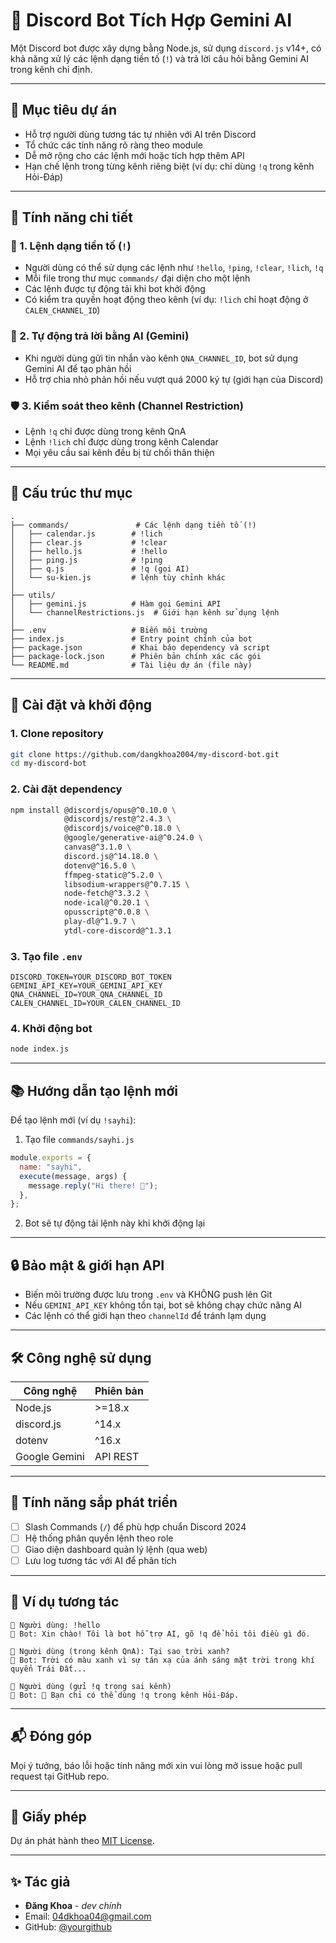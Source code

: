 # 🤖 Discord Bot Tích Hợp Gemini AI

Một Discord bot được xây dựng bằng Node.js, sử dụng `discord.js` v14+, có khả năng xử lý các lệnh dạng tiền tố (`!`) và trả lời câu hỏi bằng Gemini AI trong kênh chỉ định.

---

## 📌 Mục tiêu dự án

- Hỗ trợ người dùng tương tác tự nhiên với AI trên Discord
- Tổ chức các tính năng rõ ràng theo module
- Dễ mở rộng cho các lệnh mới hoặc tích hợp thêm API
- Hạn chế lệnh trong từng kênh riêng biệt (ví dụ: chỉ dùng `!q` trong kênh Hỏi-Đáp)

---

## 🚀 Tính năng chi tiết

### 🔷 1. Lệnh dạng tiền tố (`!`)

- Người dùng có thể sử dụng các lệnh như `!hello`, `!ping`, `!clear`, `!lich`, `!q`
- Mỗi file trong thư mục `commands/` đại diện cho một lệnh
- Các lệnh được tự động tải khi bot khởi động
- Có kiểm tra quyền hoạt động theo kênh (ví dụ: `!lich` chỉ hoạt động ở `CALEN_CHANNEL_ID`)

### 🤖 2. Tự động trả lời bằng AI (Gemini)

- Khi người dùng gửi tin nhắn vào kênh `QNA_CHANNEL_ID`, bot sử dụng Gemini AI để tạo phản hồi
- Hỗ trợ chia nhỏ phản hồi nếu vượt quá 2000 ký tự (giới hạn của Discord)

### 🛡️ 3. Kiểm soát theo kênh (Channel Restriction)

- Lệnh `!q` chỉ được dùng trong kênh QnA
- Lệnh `!lich` chỉ được dùng trong kênh Calendar
- Mọi yêu cầu sai kênh đều bị từ chối thân thiện

---

## 📁 Cấu trúc thư mục

```
.
├── commands/               # Các lệnh dạng tiền tố (!)
│   ├── calendar.js        # !lich
│   ├── clear.js           # !clear
│   ├── hello.js           # !hello
│   ├── ping.js            # !ping
│   ├── q.js               # !q (gọi AI)
│   └── su-kien.js         # lệnh tùy chỉnh khác
│
├── utils/
│   ├── gemini.js          # Hàm gọi Gemini API
│   └── channelRestrictions.js  # Giới hạn kênh sử dụng lệnh
│
├── .env                   # Biến môi trường
├── index.js               # Entry point chính của bot
├── package.json           # Khai báo dependency và script
├── package-lock.json      # Phiên bản chính xác các gói
└── README.md              # Tài liệu dự án (file này)
```

---

## 🔧 Cài đặt và khởi động

### 1. Clone repository

```bash
git clone https://github.com/dangkhoa2004/my-discord-bot.git
cd my-discord-bot
```

### 2. Cài đặt dependency

```bash
npm install @discordjs/opus@^0.10.0 \
            @discordjs/rest@^2.4.3 \
            @discordjs/voice@^0.18.0 \
            @google/generative-ai@^0.24.0 \
            canvas@^3.1.0 \
            discord.js@^14.18.0 \
            dotenv@^16.5.0 \
            ffmpeg-static@^5.2.0 \
            libsodium-wrappers@^0.7.15 \
            node-fetch@^3.3.2 \
            node-ical@^0.20.1 \
            opusscript@^0.0.8 \
            play-dl@^1.9.7 \
            ytdl-core-discord@^1.3.1

```

### 3. Tạo file `.env`

```env
DISCORD_TOKEN=YOUR_DISCORD_BOT_TOKEN
GEMINI_API_KEY=YOUR_GEMINI_API_KEY
QNA_CHANNEL_ID=YOUR_QNA_CHANNEL_ID
CALEN_CHANNEL_ID=YOUR_CALEN_CHANNEL_ID
```

### 4. Khởi động bot

```bash
node index.js
```

---

## 📚 Hướng dẫn tạo lệnh mới

Để tạo lệnh mới (ví dụ `!sayhi`):

1. Tạo file `commands/sayhi.js`

```js
module.exports = {
  name: "sayhi",
  execute(message, args) {
    message.reply("Hi there! 👋");
  },
};
```

2. Bot sẽ tự động tải lệnh này khi khởi động lại

---

## 🔒 Bảo mật & giới hạn API

- Biến môi trường được lưu trong `.env` và KHÔNG push lên Git
- Nếu `GEMINI_API_KEY` không tồn tại, bot sẽ không chạy chức năng AI
- Các lệnh có thể giới hạn theo `channelId` để tránh lạm dụng

---

## 🛠 Công nghệ sử dụng

| Công nghệ     | Phiên bản |
| ------------- | --------- |
| Node.js       | >=18.x    |
| discord.js    | ^14.x     |
| dotenv        | ^16.x     |
| Google Gemini | API REST  |

---

## 🧪 Tính năng sắp phát triển

- [ ] Slash Commands (`/`) để phù hợp chuẩn Discord 2024
- [ ] Hệ thống phân quyền lệnh theo role
- [ ] Giao diện dashboard quản lý lệnh (qua web)
- [ ] Lưu log tương tác với AI để phân tích

---

## 💬 Ví dụ tương tác

```
👤 Người dùng: !hello
🤖 Bot: Xin chào! Tôi là bot hỗ trợ AI, gõ !q để hỏi tôi điều gì đó.

👤 Người dùng (trong kênh QnA): Tại sao trời xanh?
🤖 Bot: Trời có màu xanh vì sự tán xạ của ánh sáng mặt trời trong khí quyển Trái Đất...

👤 Người dùng (gửi !q trong sai kênh)
🤖 Bot: 🚫 Bạn chỉ có thể dùng !q trong kênh Hỏi-Đáp.
```

---

## 📬 Đóng góp

Mọi ý tưởng, báo lỗi hoặc tính năng mới xin vui lòng mở issue hoặc pull request tại GitHub repo.

---

## 📜 Giấy phép

Dự án phát hành theo [MIT License](https://opensource.org/licenses/MIT).

---

## ✨ Tác giả

- **Đăng Khoa** - _dev chính_
- Email: 04dkhoa04@gmail.com
- GitHub: [@yourgithub](https://github.com/dangkhoa2004)
